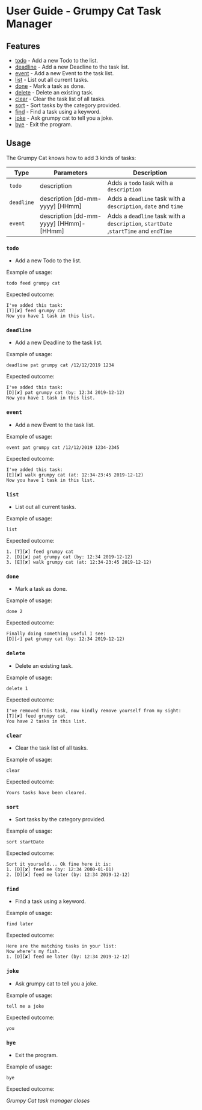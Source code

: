 # User Guide - Grumpy Cat Task Manager

## Features 
- [todo](#todo) - Add a new Todo to the list.
- [deadline](#deadline) - Add a new Deadline to the task list.
- [event](#event) - Add a new Event to the task list.
- [list](#list) - List out all current tasks.
- [done](#done) - Mark a task as done.
- [delete](#delete) - Delete an existing task.
- [clear](#clear) - Clear the task list of all tasks.
- [sort](#sort) - Sort tasks by the category provided.
- [find](#find) - Find a task using a keyword.
- [joke](#joke) - Ask grumpy cat to tell you a joke.
- [bye](#bye) - Exit the program.

## Usage

The Grumpy Cat knows how to add 3 kinds of tasks:

Type | Parameters | Description
-----| -----------| -----------
`todo` | description | Adds a `todo` task with a `description`
`deadline` | description \[dd-mm-yyyy] [HHmm] | Adds a  `deadline` task with a `description`, `date` and `time`
`event` | description \[dd-mm-yyyy] [HHmm]-[HHmm] | Adds a  `deadline` task with a `description`, `startDate` ,`startTime` and `endTime`

### `todo` 
- Add a new Todo to the list.

Example of usage: 

`todo feed grumpy cat`

Expected outcome:  
```
I've added this task: 
[T][✘] feed grumpy cat
Now you have 1 task in this list.
```

### `deadline` 
- Add a new Deadline to the task list.

Example of usage: 

`deadline pat grumpy cat /12/12/2019 1234`

Expected outcome:  
```
I've added this task: 
[D][✘] pat grumpy cat (by: 12:34 2019-12-12)
Now you have 1 task in this list.
```

### `event` 
- Add a new Event to the task list.

Example of usage: 

`event pat grumpy cat /12/12/2019 1234-2345`

Expected outcome:  
```
I've added this task: 
[E][✘] walk grumpy cat (at: 12:34-23:45 2019-12-12)
Now you have 1 task in this list.
```

### `list` 
- List out all current tasks.

Example of usage:

`list`

Expected outcome:  
```
1. [T][✘] feed grumpy cat
2. [D][✘] pat grumpy cat (by: 12:34 2019-12-12)
3. [E][✘] walk grumpy cat (at: 12:34-23:45 2019-12-12)
```

### `done` 
- Mark a task as done.

Example of usage:

`done 2`

Expected outcome:
```
Finally doing something useful I see:
[D][✓] pat grumpy cat (by: 12:34 2019-12-12)

```

### `delete` 
- Delete an existing task.

Example of usage:  

`delete 1` 
 
Expected outcome:
```
I've removed this task, now kindly remove yourself from my sight:
[T][✘] feed grumpy cat
You have 2 tasks in this list.
```

### `clear` 
- Clear the task list of all tasks.

Example of usage:  

`clear`

Expected outcome:
```
Yours tasks have been cleared.
```

### `sort` 
- Sort tasks by the category provided.

Example of usage:  

`sort startDate`

Expected outcome:
```
Sort it yourseld... Ok fine here it is:
1. [D][✘] feed me (by: 12:34 2000-01-01)
2. [D][✘] feed me later (by: 12:34 2019-12-12)
```

### `find` 
- Find a task using a keyword.

Example of usage:  

`find later`

Expected outcome:
``` 
Here are the matching tasks in your list:
Now where's my fish.
1. [D][✘] feed me later (by: 12:34 2019-12-12)
```

### `joke` 
- Ask grumpy cat to tell you a joke.

Example of usage:  

`tell me a joke`

Expected outcome:  

`you`

### `bye` 
- Exit the program.

Example of usage:  

`bye`

Expected outcome:  

*Grumpy Cat task manager closes*


